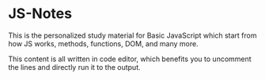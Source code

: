 # JS-Notes
This is the personalized study material for Basic JavaScript which start from how JS works, methods, functions, DOM, and many more.

This content is all written in code editor, which benefits you to uncomment the lines and directly run it to the output.
